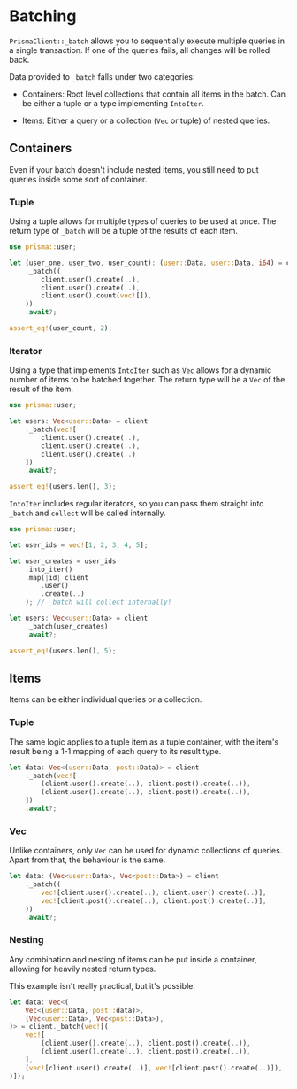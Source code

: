 # Batching

`PrismaClient::_batch` allows you to sequentially execute multiple queries in a single transaction.
If one of the queries fails, all changes will be rolled back.

Data provided to `_batch` falls under two categories:

- Containers: Root level collections that contain all items in the batch.
Can be either a tuple or a type implementing `IntoIter`.

- Items: Either a query or a collection (`Vec` or tuple) of nested queries.

## Containers

Even if your batch doesn't include nested items,
you still need to put queries inside some sort of container.

### Tuple

Using a tuple allows for multiple types of queries to be used at once.
The return type of `_batch` will be a tuple of the results of each item.

```rust
use prisma::user;

let (user_one, user_two, user_count): (user::Data, user::Data, i64) = client
    ._batch((
        client.user().create(..),
        client.user().create(..),
        client.user().count(vec![]),
    ))
    .await?;

assert_eq!(user_count, 2);
```

### Iterator

Using a type that implements `IntoIter` such as `Vec` allows for
a dynamic number of items to be batched together.
The return type will be a `Vec` of the result of the item.

```rust
use prisma::user;

let users: Vec<user::Data> = client
    ._batch(vec![
        client.user().create(..),
        client.user().create(..),
        client.user().create(..)
    ])
    .await?;

assert_eq!(users.len(), 3);
```

`IntoIter` includes regular iterators,
so you can pass them straight into `_batch` and
`collect` will be called internally.

```rust
use prisma::user;

let user_ids = vec![1, 2, 3, 4, 5];

let user_creates = user_ids
    .into_iter()
    .map(|id| client
        .user()
        .create(..)
    ); // _batch will collect internally!

let users: Vec<user::Data> = client
    ._batch(user_creates)
    .await?;

assert_eq!(users.len(), 5);
```

## Items

Items can be either individual queries or a collection.

### Tuple

The same logic applies to a tuple item as a tuple container,
with the item's result being a 1-1 mapping of each query to its result type.

```rust
let data: Vec<(user::Data, post::Data)> = client
	._batch(vec![
		(client.user().create(..), client.post().create(..)),
		(client.user().create(..), client.post().create(..)),
	])
	.await?;
```

### Vec

Unlike containers, only `Vec` can be used for dynamic collections of queries.
Apart from that, the behaviour is the same.

```rust
let data: (Vec<user::Data>, Vec<post::Data>) = client
	._batch((
		vec![client.user().create(..), client.user().create(..)],
		vec![client.post().create(..), client.post().create(..)],
	))
	.await?;
```

### Nesting

Any combination and nesting of items can be put inside a container,
allowing for heavily nested return types.

This example isn't really practical, but it's possible.

```rust
let data: Vec<(
	Vec<(user::Data, post::data)>,
	(Vec<user::Data>, Vec<post::Data>),
)> = client._batch(vec![(
	vec![
		(client.user().create(..), client.post().create(..)),
		(client.user().create(..), client.post().create(..)),
	],
	(vec![client.user().create(..)], vec![client.post().create(..)]),
)]);
```
